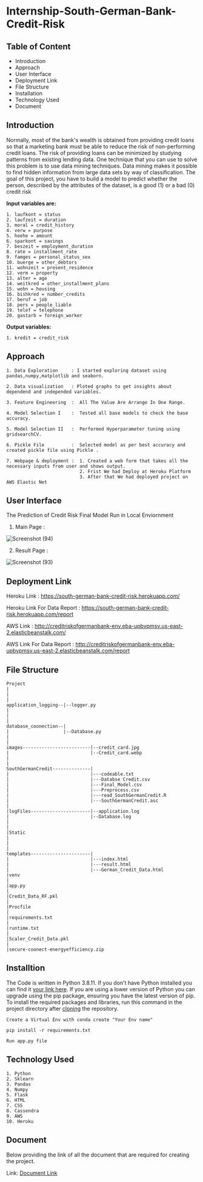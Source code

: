 # Internship-South-German-Bank-Credit-Risk

## Table of Content
- Introduction
- Approach
- User Interface
- Deployment Link
- File Structure
- Installation
- Technology Used
- Document

## Introduction
Normally, most of the bank's wealth is obtained from providing credit loans so that a marketing bank must be able to reduce the risk of non-performing credit loans. The risk
of providing loans can be minimized by studying patterns from existing lending data. One technique that you can use to solve this problem is to use data mining techniques.
Data mining makes it possible to find hidden information from large data sets by way of classification. The goal of this project, you have to build a model to predict whether the person, described by the attributes of the dataset, is a good (1) or a bad (0) credit risk

**Input variables are:**
~~~
1. laufkont = status
2. laufzeit = duration
3. moral = credit_history
4. verw = purpose
5. hoehe = amount
6. sparkont = savings
7. beszeit = employment_duration
8. rate = installment_rate
9. famges = personal_status_sex
10. buerge = other_debtors
11. wohnzeit = present_residence
12. verm = property
13. alter = age
14. weitkred = other_installment_plans
15. wohn = housing
16. bishkred = number_credits
17. beruf = job
18. pers = people_liable
19. telef = telephone
20. gastarb = foreign_worker
~~~

**Output variables:**

`1. kredit = credit_risk`

## Approach
~~~
1. Data Exploration     : I started exploring dataset using pandas,numpy,matplotlib and seaborn. 

2. Data visualization   : Ploted graphs to get insights about dependend and independed variables. 

3. Feature Engineering  :  All The Value Are Arrange In One Range.

4. Model Selection I    :  Tested all base models to check the base accuracy.
                       
5. Model Selection II   :  Performed Hyperparameter tuning using gridsearchCV.

6. Pickle File          :  Selected model as per best accuracy and created pickle file using Pickle .

7. Webpage & deployment :  1. Created a web form that takes all the necessary inputs from user and shows output.
                           2. Frist We had Deploy at Heroku Platform
                           3. After that We had deployed project on AWS Elastic Net
~~~

## User Interface
The Prediction of Credit Risk Final Model Run in Local Enviornment

1. Main Page :

![Screenshot (94)](https://user-images.githubusercontent.com/62636740/139243173-98a35c5f-d7b8-4246-9287-0d9e4d2dd668.png)

2. Result Page :

![Screenshot (93)](https://user-images.githubusercontent.com/62636740/139243363-4c46d61b-8c29-4492-b766-311153d4b443.png)

## Deployment Link

Heroku Link : https://south-german-bank-credit-risk.herokuapp.com/

Heroku Link For Data Report : https://south-german-bank-credit-risk.herokuapp.com/report

AWS Link : http://creditriskofgermanbank-env.eba-upbvpmsv.us-east-2.elasticbeanstalk.com/

AWS Link For Data Report : http://creditriskofgermanbank-env.eba-upbvpmsv.us-east-2.elasticbeanstalk.com/report

## File Structure
~~~
Project
|
|
|
application_logging--|--logger.py
|
|
|
database_coonection--|
|                    |--Database.py
|                            
|
images-------------------------|--credit_card.jpg
|                              |--Credit_card.webp
|
|
SouthGermanCredit--------------|
|                              |---codeable.txt
|                              |---Databse Credit.csv
|                              |---Final_Model.csv
|                              |---Preprocess.csv
|                              |---read_SouthGermanCredit.R
|                              |---SouthGermanCredit.asc
|
|logFiles----------------------|--application.log
|                              |--Database.log
|
|
|Static
|
|
|
templates----------------------|  
|                              |---index.html
|                              |---result.html
|                              |---German_Credit_Data.html
|venv
|
|app.py
|
|Credit_Data_RF.pkl
|
|Procfile
|
|requirements.txt
|
|runtime.txt
|
|Scaler_Credit_Data.pkl
|
|secure-coonect-energyefficiency.zip
~~~

## Installtion
The Code is written in Python 3.8.11. If you don't have Python installed you can find it [your link here](https://www.python.org/downloads/). If you are using a lower version of Python you can upgrade using the pip package, ensuring you have the latest version of pip. To install the required packages and libraries, run this command in the project directory after [cloning](https://docs.github.com/en/github/creating-cloning-and-archiving-repositories/cloning-a-repository) the repository.

~~~
Create a Virtual Env with conda create "Your Env name"
~~~
~~~
pip install -r requirements.txt
~~~
~~~
Run app.py file
~~~

## Technology Used
~~~
1. Python
2. Sklearn
3. Pandas
4. Numpy
5. Flask
6. HTML
7. CSS
8. Cassendra
9. AWS
10. Heroku
~~~

## Document
Below providing the link of all the document that are required for creating the project.

Link: [Document Link](https://drive.google.com/drive/folders/1z89XQQvkHbWqkqZLUH2_Kds_m4Ju0vS-?usp=sharing)

